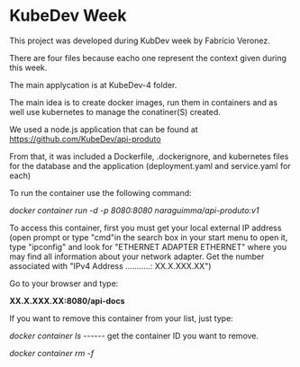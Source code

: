  # **KubeDev Week**
 
 This project was developed during KubDev week by Fabrício Veronez. 
 
 There are four files because eacho one represent the context given during this week. 
 
 The main applycation is at KubeDev-4 folder.
 
 The main idea is to create docker images, run them in containers and as well use kubernetes to manage the conatiner(S) created. 
 
 We used a node.js application that can be found at https://github.com/KubeDev/api-produto
 
 From that, it was included a Dockerfile, .dockerignore, and kubernetes files for the database and the application (deployment.yaml and service.yaml for each)
 
 To run the container use the following command:
 
 
 *docker container run -d -p 8080:8080 naraguimma/api-produto:v1*
 
 
 To access this container, first you must get your local external IP address (open prompt or type "cmd"in the search box in your start menu to open it, type "ipconfig" and look for "ETHERNET ADAPTER ETHERNET" where you may find all information about your network adapter. Get the number associated with "IPv4 Address ...........: XX.X.XXX.XX")
 
 Go to your browser and type: 
 
 
 
 **XX.X.XXX.XX:8080/api-docs**
 
 
 If you want to remove this container from your list, just type: 
 
 *docker container ls*  ------ get the container ID you want to remove.
 
 
 *docker container rm -f <paste the container ID here>*
 
 
